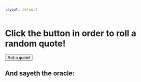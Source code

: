 ```yaml
---
layout: default
---
```


<script type = "text/javascript">

    function zeFunction() {
    
          var myArray = [
          "This is a quote, apparently. -KVS",
          "I hate sand. - Anakin Skywalker",
          "As the great Sun Tzu once said, the supreme art of war lies in defeating the enemy without facing him. -MudFlaps", 
          "He travels the fastest who travels alone.- Rudyard Kipling",
          "I think therefore I am. - René Descartes",
          "Knowledge is power. -Francis Bacon",
          "Not all those who wander are lost. - J.R.R. Tolkien",
          "Nothing is certain except for death and taxes. -Benjamin Franklin",
          "What doesn't kill us makes us stronger. - Friedrich Nietzsche",
          "United we stand, divided we fall. - Aesop",
          "Two roads diverged in a wood, and I, I took the one less travelled by, and that has made all the difference. -Robert Frost",
          "Violence is never the answer. It is a question, and the answer is YES! - KVS",
          "Speak softly and carry a big stick -Theodore Roosevelt",
          "That is one small step for a man, a giant leap for mankind. - Neil Armstrong",
          "I'm gonna make him an offer he can't refuse. -  Vito Corleone",
          "Fathers send their sons to college either because they went to college or because they didn't. - L.L. Henderson",
          "We hope that, when the insects take over the world, they will remember with gratitude how we took them along on all our picnics. - Bill Vaughan ",
          "There cannot be a crisis next week. My schedule is already full. - Henry Kissinger",
          "The great French Marshall Lyautey once asked his gardener to plant a tree. The gardener objected that the tree was slow growing and would not reach maturity for 100 years. The Marshall replied, 'In that case, there is no time to lose; plant it this afternoon!' -John F. Kennedy ",
          "Politics is the art of the possible. - Otto von Bismarck",
          "Literature is an occupation in which you have to keep proving your talent to people who have none. - Jules Renard",
          "War is an ugly thing, but not the ugliest of things. The decayed and degraded state of moral and patriotic feeling which thinks that nothing is worth war is much worse. The person who has nothing for which he is willing to fight, nothing which is more important than his own personal safety, is a miserable creature and has no chance of being free unless made and kept so by the exertions of better men than himself. - John Stuart Mill",
          "When everyone is somebody, then no one's anybody. - W.S. Gilbert",
          ""Children speak in the field what they hear in the house. - Scottish folk saying",
          "You can evade life, but you can not evade Death. - T.S. Elliot",
          " ",
          ];
  
          var randomIteem = myArray[Math.floor(Math.random()*myArray.length)];
          document.getElementById("randomItem").innerHTML="'" + randomIteem + "'"
         }
    
    </script>
<h1>Click the button in order to roll a random quote!</h1>

<button onclick="zeFunction()">Roll a quote!</button>
## And sayeth the oracle:
<span id = "randomItem"></span>
